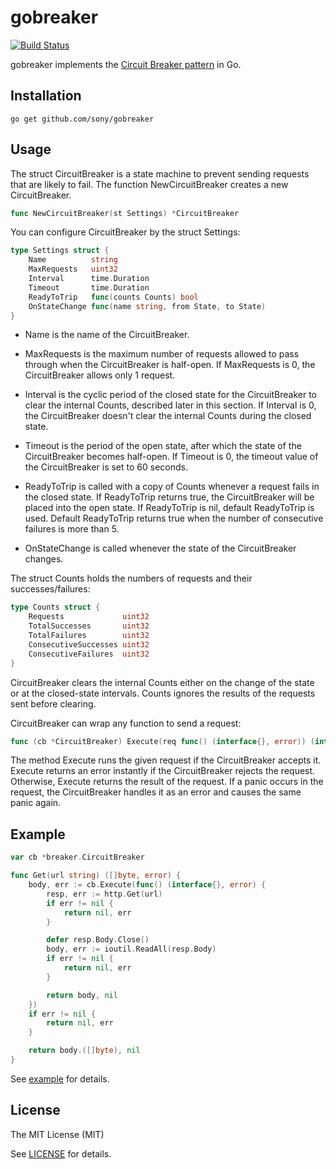 gobreaker
=========

[![Build Status](https://travis-ci.org/sony/gobreaker.svg?branch=master)](https://travis-ci.org/sony/gobreaker)

gobreaker implements the [Circuit Breaker pattern](https://msdn.microsoft.com/en-us/library/dn589784.aspx) in Go.

Installation
------------

```
go get github.com/sony/gobreaker
```

Usage
-----

The struct CircuitBreaker is a state machine to prevent sending requests that are likely to fail.
The function NewCircuitBreaker creates a new CircuitBreaker.

```go
func NewCircuitBreaker(st Settings) *CircuitBreaker
```

You can configure CircuitBreaker by the struct Settings:

```go
type Settings struct {
	Name          string
	MaxRequests   uint32
	Interval      time.Duration
	Timeout       time.Duration
	ReadyToTrip   func(counts Counts) bool
	OnStateChange func(name string, from State, to State)
}
```

- Name is the name of the CircuitBreaker.

- MaxRequests is the maximum number of requests allowed to pass through
  when the CircuitBreaker is half-open.
  If MaxRequests is 0, the CircuitBreaker allows only 1 request.

- Interval is the cyclic period of the closed state
  for the CircuitBreaker to clear the internal Counts, described later in this section.
  If Interval is 0, the CircuitBreaker doesn't clear the internal Counts during the closed state.

- Timeout is the period of the open state,
  after which the state of the CircuitBreaker becomes half-open.
  If Timeout is 0, the timeout value of the CircuitBreaker is set to 60 seconds.

- ReadyToTrip is called with a copy of Counts whenever a request fails in the closed state.
  If ReadyToTrip returns true, the CircuitBreaker will be placed into the open state.
  If ReadyToTrip is nil, default ReadyToTrip is used.
  Default ReadyToTrip returns true when the number of consecutive failures is more than 5.

- OnStateChange is called whenever the state of the CircuitBreaker changes.

The struct Counts holds the numbers of requests and their successes/failures:

```go
type Counts struct {
	Requests             uint32
	TotalSuccesses       uint32
	TotalFailures        uint32
	ConsecutiveSuccesses uint32
	ConsecutiveFailures  uint32
}
```

CircuitBreaker clears the internal Counts either
on the change of the state or at the closed-state intervals.
Counts ignores the results of the requests sent before clearing.

CircuitBreaker can wrap any function to send a request:

```go
func (cb *CircuitBreaker) Execute(req func() (interface{}, error)) (interface{}, error)
```

The method Execute runs the given request if the CircuitBreaker accepts it.
Execute returns an error instantly if the CircuitBreaker rejects the request.
Otherwise, Execute returns the result of the request.
If a panic occurs in the request, the CircuitBreaker handles it as an error
and causes the same panic again.

Example
-------

```go
var cb *breaker.CircuitBreaker

func Get(url string) ([]byte, error) {
	body, err := cb.Execute(func() (interface{}, error) {
		resp, err := http.Get(url)
		if err != nil {
			return nil, err
		}

		defer resp.Body.Close()
		body, err := ioutil.ReadAll(resp.Body)
		if err != nil {
			return nil, err
		}

		return body, nil
	})
	if err != nil {
		return nil, err
	}

	return body.([]byte), nil
}
```

See [example](https://github.com/sony/gobreaker/blob/master/example) for details.

License
-------

The MIT License (MIT)

See [LICENSE](https://github.com/sony/gobreaker/blob/master/LICENSE) for details.
